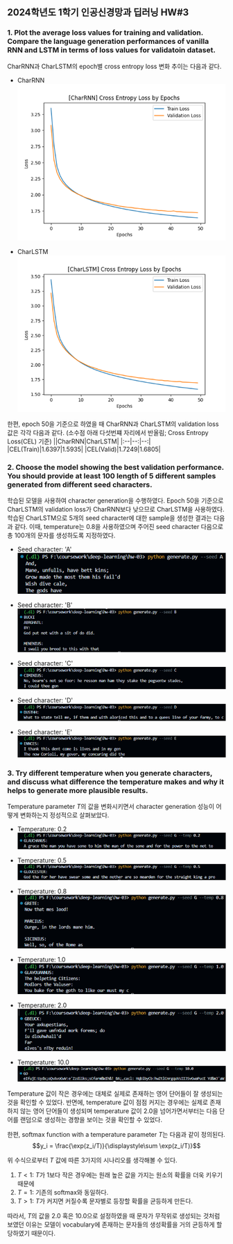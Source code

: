 ## 2024학년도 1학기 인공신경망과 딥러닝 HW#3


### 1. Plot the average loss values for training and validation. Compare the language generation performances of vanilla RNN and LSTM in terms of loss values for validatoin dataset.
CharRNN과 CharLSTM의 epoch별 cross entropy loss 변화 추이는 다음과 같다.

- CharRNN  
![CharRNN Loss](./img/rnn.png)

- CharLSTM  
![CharLSTM Loss](./img/lstm.png)

한편, epoch 50을 기준으로 하였을 때 CharRNN과 CharLSTM의 validation loss 값은 각각 다음과 같다. (소수점 아래 다섯번쨰 자리에서 반올림; Cross Entropy Loss(CEL) 기준)
||CharRNN|CharLSTM|
|:--|--:|--:|
|CEL(Train)|1.6397|1.5935|
|CEL(Valid)|1.7249|1.6805|


### 2. Choose the model showing the best validation performance. You should provide at least 100 length of 5 different samples generated from different seed characters.
학습된 모델을 사용하여 character generation을 수행하였다. Epoch 50을 기준으로 CharLSTM의 validation loss가 CharRNN보다 낮으므로 CharLSTM을 사용하였다. 학습된 CharLSTM으로 5개의 seed character에 대한 sample을 생성한 결과는 다음과 같다. 이때, temperature는 0.8을 사용하였으며 주어진 seed character 다음으로 총 100개의 문자를 생성하도록 지정하였다.  

- Seed character: 'A'  
![seed_A](./img/seed_A.png)

- Seed character: 'B'
![seed_B](./img/seed_B.png)

- Seed character: 'C'
![seed_C](./img/seed_C.png)

- Seed character: 'D'
![seed_D](./img/seed_D.png)

- Seed character: 'E'
![seed_E](./img/seed_E.png)




### 3. Try different temperature when you generate characters, and discuss what difference the temperature makes and why it helps to generate more plausible results.
Temperature parameter $T$의 값을 변화시키면서 character generation 성능이 어떻게 변화하는지 정성적으로 살펴보았다.

- Temperature: 0.2
![temp_0.2](./img/temp_0.2.png)

- Temperature: 0.5
![temp_0.5](./img/temp_0.5.png)

- Temperature: 0.8
![temp_0.8](./img/temp_0.8.png)

- Temperature: 1.0
![temp_1.0](./img/temp_1.0.png)

- Temperature: 2.0
![temp_2.0](./img/temp_2.0.png)

- Temperature: 10.0
![temp_10.0](./img/temp_10.0.png)

Temperature 값이 작은 경우에는 대체로 실제로 존재하는 영어 단어들이 잘 생성되는 것을 확인할 수 있었다. 반면에, temperature 값이 점점 커지는 경우에는 실제로 존재하지 않는 영어 단어들이 생성되며 temperature 값이 2.0을 넘어가면서부터는 다음 단어를 랜덤으로 생성하는 경향을 보이는 것을 확인할 수 있었다.

한편, softmax function with a temperature parameter $T$는 다음과 같이 정의된다.
$$y_i = \frac{\exp(z_i/T)}{\displaystyle\sum \exp(z_i/T)}$$

위 수식으로부터 $T$ 값에 따른 3가지의 시나리오를 생각해볼 수 있다.  
1. $T<1$: $T$가 1보다 작은 경우에는 원래 높은 값을 가지는 원소의 확률을 더욱 키우기 때문에 
2. $T=1$: 기존의 softmax와 동일하다.
3. $T>1$: $T$가 커지면 커질수록 문자별로 등장할 확률을 균등하게 만든다.

따라서, $T$의 값을 2.0 혹은 10.0으로 설정하였을 때 문자가 무작위로 생성되는 것처럼 보였던 이유는 모델이 vocabulary에 존재하는 문자들의 생성확률을 거의 균등하게 할당하였기 때문이다.